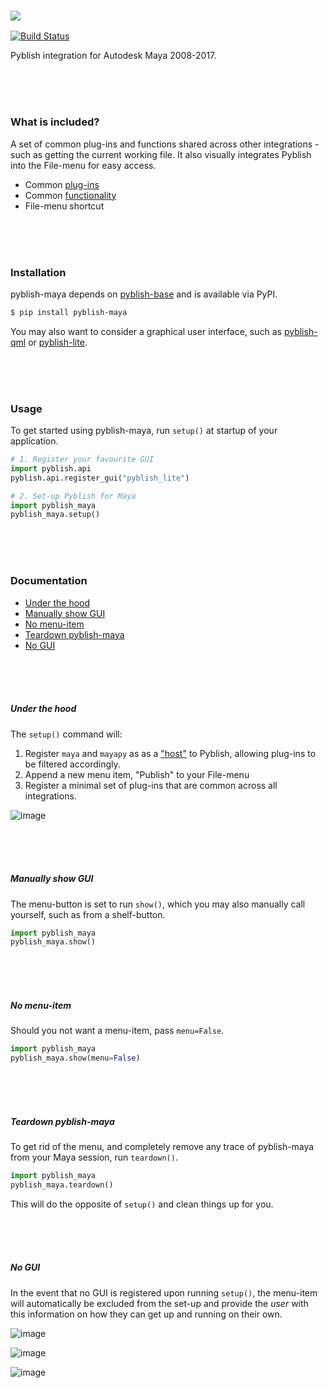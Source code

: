 ### ![](https://cloud.githubusercontent.com/assets/2152766/6998101/5c13946c-dbcd-11e4-968b-b357b7c60a06.png)

[![Build Status](https://travis-ci.org/pyblish/pyblish-maya.svg?branch=master)](https://travis-ci.org/pyblish/pyblish-maya)

Pyblish integration for Autodesk Maya 2008-2017.

<br>
<br>
<br>

### What is included?

A set of common plug-ins and functions shared across other integrations - such as getting the current working file. It also visually integrates Pyblish into the File-menu for easy access.

- Common [plug-ins](https://github.com/pyblish/pyblish-maya/tree/master/pyblish_maya/plugins)
- Common [functionality](https://github.com/pyblish/pyblish-maya/blob/master/pyblish_maya/__init__.py)
- File-menu shortcut

<br>
<br>
<br>

### Installation

pyblish-maya depends on [pyblish-base](https://github.com/pyblish/pyblish-base) and is available via PyPI.

```bash
$ pip install pyblish-maya
```

You may also want to consider a graphical user interface, such as [pyblish-qml](https://github.com/pyblish/pyblish-qml) or [pyblish-lite](https://github.com/pyblish/pyblish-lite).

<br>
<br>
<br>

### Usage

To get started using pyblish-maya, run `setup()` at startup of your application.

```python
# 1. Register your favourite GUI
import pyblish.api
pyblish.api.register_gui("pyblish_lite")

# 2. Set-up Pyblish for Maya
import pyblish_maya
pyblish_maya.setup()
```

<br>
<br>
<br>

### Documentation

- [Under the hood](#under-the-hood)
- [Manually show GUI](#manually-show-gui)
- [No menu-item](#no-menu-item)
- [Teardown pyblish-maya](#teardown-pyblish-maya)
- [No GUI](#no-gui)

<br>
<br>
<br>

##### Under the hood

The `setup()` command will:

1. Register `maya` and `mayapy` as as a ["host"](http://api.pyblish.com/pages/Plugin.hosts.html) to Pyblish, allowing plug-ins to be filtered accordingly.
2. Append a new menu item, "Publish" to your File-menu
3. Register a minimal set of plug-ins that are common across all integrations.

![image](https://cloud.githubusercontent.com/assets/2152766/16318991/49012c02-3989-11e6-9602-7ec3d7823b77.png)

<br>
<br>
<br>

##### Manually show GUI

The menu-button is set to run `show()`, which you may also manually call yourself, such as from a shelf-button.

```python
import pyblish_maya
pyblish_maya.show()
```

<br>
<br>
<br>

##### No menu-item

Should you not want a menu-item, pass `menu=False`.

```python
import pyblish_maya
pyblish_maya.show(menu=False)
```

<br>
<br>
<br>

##### Teardown pyblish-maya

To get rid of the menu, and completely remove any trace of pyblish-maya from your Maya session, run `teardown()`.

```python
import pyblish_maya
pyblish_maya.teardown()
```

This will do the opposite of `setup()` and clean things up for you.

<br>
<br>
<br>

##### No GUI

In the event that no GUI is registered upon running `setup()`, the menu-item will automatically be excluded from the set-up and provide the *user* with this information on how they can get up and running on their own.

![image](https://cloud.githubusercontent.com/assets/2152766/16318872/d63b7f60-3988-11e6-9431-f64991aabef3.png)

![image](https://cloud.githubusercontent.com/assets/2152766/16318883/ddf159f0-3988-11e6-8ef5-af5fd8dde725.png)

![image](https://cloud.githubusercontent.com/assets/2152766/16318893/e7d4cc9a-3988-11e6-92e9-c16037e51fb7.png)

